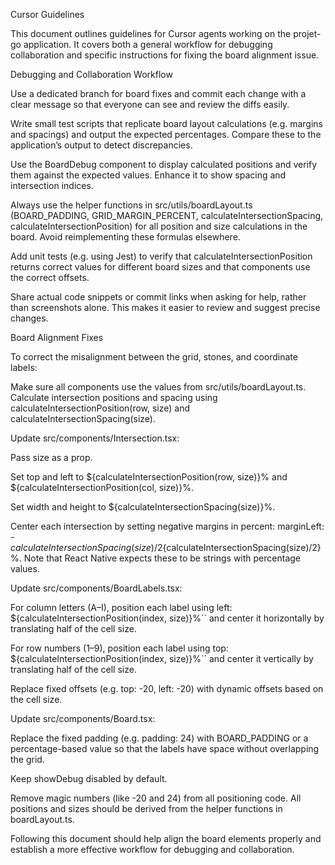Cursor Guidelines

This document outlines guidelines for Cursor agents working on the projet-go application. It covers both a general workflow for debugging collaboration and specific instructions for fixing the board alignment issue.

Debugging and Collaboration Workflow

Use a dedicated branch for board fixes and commit each change with a clear message so that everyone can see and review the diffs easily.

Write small test scripts that replicate board layout calculations (e.g. margins and spacings) and output the expected percentages. Compare these to the application’s output to detect discrepancies.

Use the BoardDebug component to display calculated positions and verify them against the expected values. Enhance it to show spacing and intersection indices.

Always use the helper functions in src/utils/boardLayout.ts (BOARD_PADDING, GRID_MARGIN_PERCENT, calculateIntersectionSpacing, calculateIntersectionPosition) for all position and size calculations in the board. Avoid reimplementing these formulas elsewhere.

Add unit tests (e.g. using Jest) to verify that calculateIntersectionPosition returns correct values for different board sizes and that components use the correct offsets.

Share actual code snippets or commit links when asking for help, rather than screenshots alone. This makes it easier to review and suggest precise changes.

Board Alignment Fixes

To correct the misalignment between the grid, stones, and coordinate labels:

Make sure all components use the values from src/utils/boardLayout.ts. Calculate intersection positions and spacing using calculateIntersectionPosition(row, size) and calculateIntersectionSpacing(size).

Update src/components/Intersection.tsx:

Pass size as a prop.

Set top and left to ${calculateIntersectionPosition(row, size)}% and ${calculateIntersectionPosition(col, size)}%.

Set width and height to ${calculateIntersectionSpacing(size)}%.

Center each intersection by setting negative margins in percent: marginLeft: -${calculateIntersectionSpacing(size)/2}% and marginTop: -${calculateIntersectionSpacing(size)/2}%. Note that React Native expects these to be strings with percentage values.

Update src/components/BoardLabels.tsx:

For column letters (A–I), position each label using left: \${calculateIntersectionPosition(index, size)}%`` and center it horizontally by translating half of the cell size.

For row numbers (1–9), position each label using top: \${calculateIntersectionPosition(index, size)}%`` and center it vertically by translating half of the cell size.

Replace fixed offsets (e.g. top: -20, left: -20) with dynamic offsets based on the cell size.

Update src/components/Board.tsx:

Replace the fixed padding (e.g. padding: 24) with BOARD_PADDING or a percentage-based value so that the labels have space without overlapping the grid.

Keep showDebug disabled by default.

Remove magic numbers (like -20 and 24) from all positioning code. All positions and sizes should be derived from the helper functions in boardLayout.ts.

Following this document should help align the board elements properly and establish a more effective workflow for debugging and collaboration.